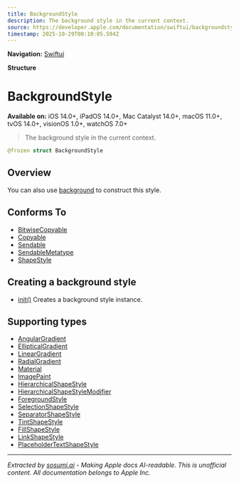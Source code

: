 ```yaml
---
title: BackgroundStyle
description: The background style in the current context.
source: https://developer.apple.com/documentation/swiftui/backgroundstyle
timestamp: 2025-10-29T00:10:05.594Z
---
```


**Navigation:** [Swiftui](/documentation/swiftui)

**Structure**

# BackgroundStyle

**Available on:** iOS 14.0+, iPadOS 14.0+, Mac Catalyst 14.0+, macOS 11.0+, tvOS 14.0+, visionOS 1.0+, watchOS 7.0+

> The background style in the current context.

```swift
@frozen struct BackgroundStyle
```

## Overview

You can also use [background](/documentation/swiftui/shapestyle/background) to construct this style.

## Conforms To

- [BitwiseCopyable](/documentation/Swift/BitwiseCopyable)
- [Copyable](/documentation/Swift/Copyable)
- [Sendable](/documentation/Swift/Sendable)
- [SendableMetatype](/documentation/Swift/SendableMetatype)
- [ShapeStyle](/documentation/swiftui/shapestyle)

## Creating a background style

- [init()](/documentation/swiftui/backgroundstyle/init()) Creates a background style instance.

## Supporting types

- [AngularGradient](/documentation/swiftui/angulargradient)
- [EllipticalGradient](/documentation/swiftui/ellipticalgradient)
- [LinearGradient](/documentation/swiftui/lineargradient)
- [RadialGradient](/documentation/swiftui/radialgradient)
- [Material](/documentation/swiftui/material)
- [ImagePaint](/documentation/swiftui/imagepaint)
- [HierarchicalShapeStyle](/documentation/swiftui/hierarchicalshapestyle)
- [HierarchicalShapeStyleModifier](/documentation/swiftui/hierarchicalshapestylemodifier)
- [ForegroundStyle](/documentation/swiftui/foregroundstyle)
- [SelectionShapeStyle](/documentation/swiftui/selectionshapestyle)
- [SeparatorShapeStyle](/documentation/swiftui/separatorshapestyle)
- [TintShapeStyle](/documentation/swiftui/tintshapestyle)
- [FillShapeStyle](/documentation/swiftui/fillshapestyle)
- [LinkShapeStyle](/documentation/swiftui/linkshapestyle)
- [PlaceholderTextShapeStyle](/documentation/swiftui/placeholdertextshapestyle)

---

*Extracted by [sosumi.ai](https://sosumi.ai) - Making Apple docs AI-readable.*
*This is unofficial content. All documentation belongs to Apple Inc.*
